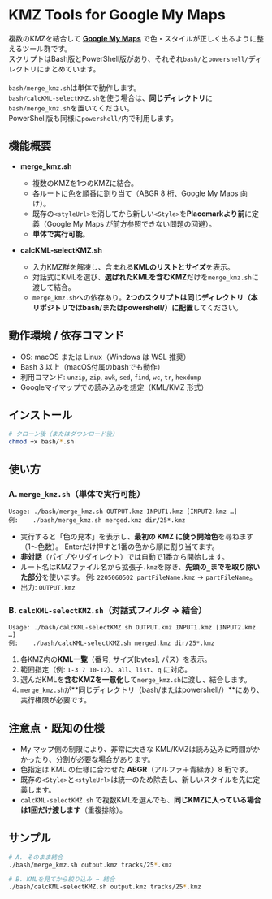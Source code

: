 # KMZ Tools for Google My Maps

複数のKMZを結合して **[Google My Maps](https://mymaps.google.com)** で色・スタイルが正しく出るように整えるツール群です。  
スクリプトはBash版とPowerShell版があり、それぞれ`bash/`と`powershell/`ディレクトリにまとめています。  
<br>
`bash/merge_kmz.sh`は単体で動作します。  
`bash/calcKML-selectKMZ.sh`を使う場合は、**同じディレクトリ**に`bash/merge_kmz.sh`を置いてください。  
PowerShell版も同様に`powershell/`内で利用します。

## 機能概要

- **merge_kmz.sh**

  - 複数のKMZを1つのKMZに結合。
  - 各ルートに色を順番に割り当て（ABGR 8 桁、Google My Maps 向け）。
  - 既存の`<styleUrl>`を消してから新しい`<Style>`を**Placemarkより前**に定義（Google My Maps が前方参照できない問題の回避）。
  - **単体で実行可能**。

- **calcKML-selectKMZ.sh**
  - 入力KMZ群を解凍し、含まれる**KMLのリストとサイズ**を表示。
  - 対話式にKMLを選び、**選ばれたKMLを含むKMZ**だけを`merge_kmz.sh`に渡して結合。
  - `merge_kmz.sh`への依存あり。**2つのスクリプトは同じディレクトリ（本リポジトリではbash/またはpowershell/）に配置**してください。

## 動作環境 / 依存コマンド

- OS: macOS または Linux（Windows は WSL 推奨）
- Bash 3 以上（macOS付属のbashでも動作）
- 利用コマンド: `unzip`, `zip`, `awk`, `sed`, `find`, `wc`, `tr`, `hexdump`
- Googleマイマップでの読み込みを想定（KML/KMZ 形式）

## インストール

```bash
# クローン後（またはダウンロード後）
chmod +x bash/*.sh
```

## 使い方

### A. `merge_kmz.sh`（単体で実行可能）

```
Usage: ./bash/merge_kmz.sh OUTPUT.kmz INPUT1.kmz [INPUT2.kmz …]
例:    ./bash/merge_kmz.sh merged.kmz dir/25*.kmz
```

- 実行すると「色の見本」を表示し、**最初の KMZ に使う開始色**を尋ねます（1〜色数）。
  Enterだけ押すと1番の色から順に割り当てます。
- **非対話**（パイプやリダイレクト）では自動で1番から開始します。
- ルート名はKMZファイル名から拡張子`.kmz`を除き、**先頭の`_`までを取り除いた部分**を使います。
  例: `2205060502_partFileName.kmz` → `partFileName`。
- 出力: `OUTPUT.kmz`

### B. `calcKML-selectKMZ.sh`（対話式フィルタ → 結合）

```
Usage: ./bash/calcKML-selectKMZ.sh OUTPUT.kmz INPUT1.kmz [INPUT2.kmz …]
例:    ./bash/calcKML-selectKMZ.sh merged.kmz dir/25*.kmz
```

1. 各KMZ内の**KML一覧**（番号, サイズ\[bytes], パス）を表示。
2. 範囲指定（例: `1-3 7 10-12`）、`all`、`list`、`q` に対応。
3. 選んだKMLを**含むKMZを一意化**して`merge_kmz.sh`に渡し、結合します。
4. `merge_kmz.sh`が**同じディレクトリ（bash/またはpowershell/）**にあり、実行権限が必要です。

## 注意点・既知の仕様

- My マップ側の制限により、非常に大きな KML/KMZは読み込みに時間がかかったり、分割が必要な場合があります。
- 色指定は KML の仕様に合わせた **ABGR**（アルファ＋青緑赤）8 桁です。
- 既存の`<Style>`と`<styleUrl>`は統一のため除去し、新しいスタイルを先に定義します。
- `calcKML-selectKMZ.sh` で複数KMLを選んでも、**同じKMZに入っている場合は1回だけ渡します**（重複排除）。

## サンプル

```bash
# A. そのまま結合
./bash/merge_kmz.sh output.kmz tracks/25*.kmz

# B. KMLを見てから絞り込み → 結合
./bash/calcKML-selectKMZ.sh output.kmz tracks/25*.kmz
```
